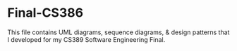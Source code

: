 # Final-CS386

This file contains UML diagrams, sequence diagrams, & design patterns that I developed for my CS389 Software Engineering Final.

